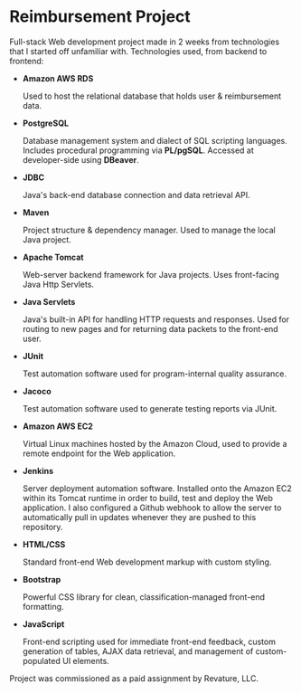# Reimbursement Project

Full-stack Web development project made in 2 weeks from technologies that I started off unfamiliar with. Technologies used, from backend to frontend:

- **Amazon AWS RDS**
  
  Used to host the relational database that holds user & reimbursement data.
- **PostgreSQL**
  
  Database management system and dialect of SQL scripting languages. Includes procedural programming via **PL/pgSQL**. Accessed at developer-side using **DBeaver**.
- **JDBC**
  
  Java's back-end database connection and data retrieval API.
- **Maven**
  
  Project structure & dependency manager. Used to manage the local Java project.
- **Apache Tomcat**
  
  Web-server backend framework for Java projects. Uses front-facing Java Http Servlets.
- **Java Servlets**
  
  Java's built-in API for handling HTTP requests and responses. Used for routing to new pages and for returning data packets to the front-end user.
- **JUnit**
  
  Test automation software used for program-internal quality assurance.
- **Jacoco**
  
  Test automation software used to generate testing reports via JUnit.
- **Amazon AWS EC2**
  
  Virtual Linux machines hosted by the Amazon Cloud, used to provide a remote endpoint for the Web application.
- **Jenkins**
  
  Server deployment automation software. Installed onto the Amazon EC2 within its Tomcat runtime in order to build, test and deploy the Web application. I also configured a Github webhook to allow the server to automatically pull in updates whenever they are pushed to this repository.
- **HTML/CSS**

  Standard front-end Web development markup with custom styling.
- **Bootstrap**
  
  Powerful CSS library for clean, classification-managed front-end formatting.
- **JavaScript**
  
  Front-end scripting used for immediate front-end feedback, custom generation of tables, AJAX data retrieval, and management of custom-populated UI elements.

Project was commissioned as a paid assignment by Revature, LLC.

